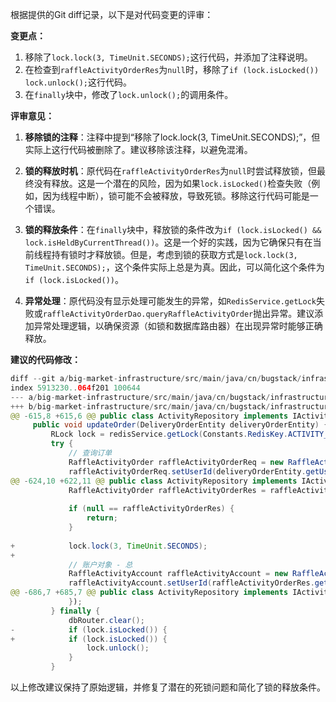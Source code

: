 根据提供的Git diff记录，以下是对代码变更的评审：

**变更点：**

1. 移除了`lock.lock(3, TimeUnit.SECONDS);`这行代码，并添加了注释说明。
2. 在检查到`raffleActivityOrderRes`为`null`时，移除了`if (lock.isLocked()) lock.unlock();`这行代码。
3. 在`finally`块中，修改了`lock.unlock();`的调用条件。

**评审意见：**

1. **移除锁的注释**：注释中提到“移除了lock.lock(3, TimeUnit.SECONDS);”，但实际上这行代码被删除了。建议移除该注释，以避免混淆。

2. **锁的释放时机**：原代码在`raffleActivityOrderRes`为`null`时尝试释放锁，但最终没有释放。这是一个潜在的风险，因为如果`lock.isLocked()`检查失败（例如，因为线程中断），锁可能不会被释放，导致死锁。移除这行代码可能是一个错误。

3. **锁的释放条件**：在`finally`块中，释放锁的条件改为`if (lock.isLocked() && lock.isHeldByCurrentThread())`。这是一个好的实践，因为它确保只有在当前线程持有锁时才释放锁。但是，考虑到锁的获取方式是`lock.lock(3, TimeUnit.SECONDS);`，这个条件实际上总是为真。因此，可以简化这个条件为`if (lock.isLocked())`。

4. **异常处理**：原代码没有显示处理可能发生的异常，如`RedisService.getLock`失败或`raffleActivityOrderDao.queryRaffleActivityOrder`抛出异常。建议添加异常处理逻辑，以确保资源（如锁和数据库路由器）在出现异常时能够正确释放。

**建议的代码修改：**

```java
diff --git a/big-market-infrastructure/src/main/java/cn/bugstack/infrastructure/persistent/repository/ActivityRepository.java b/big-market-infrastructure/src/main/java/cn/bugstack/infrastructure/persistent/repository/ActivityRepository.java
index 5913230..064f201 100644
--- a/big-market-infrastructure/src/main/java/cn/bugstack/infrastructure/persistent/repository/ActivityRepository.java
+++ b/big-market-infrastructure/src/main/java/cn/bugstack/infrastructure/persistent/repository/ActivityRepository.java
@@ -615,8 +615,6 @@ public class ActivityRepository implements IActivityRepository {
     public void updateOrder(DeliveryOrderEntity deliveryOrderEntity) {
         RLock lock = redisService.getLock(Constants.RedisKey.ACTIVITY_ACCOUNT_UPDATE_LOCK + deliveryOrderEntity.getUserId() + Constants.UNDERLINE + deliveryOrderEntity.getOutBusinessNo());
         try {
             // 查询订单
             RaffleActivityOrder raffleActivityOrderReq = new RaffleActivityOrder();
             raffleActivityOrderReq.setUserId(deliveryOrderEntity.getUserId());
@@ -624,10 +622,11 @@ public class ActivityRepository implements IActivityRepository {
             RaffleActivityOrder raffleActivityOrderRes = raffleActivityOrderDao.queryRaffleActivityOrder(raffleActivityOrderReq);
 
             if (null == raffleActivityOrderRes) {
                 return;
             }
 
+            lock.lock(3, TimeUnit.SECONDS);
+
             // 账户对象 - 总
             RaffleActivityAccount raffleActivityAccount = new RaffleActivityAccount();
             raffleActivityAccount.setUserId(raffleActivityOrderRes.getUserId());
@@ -686,7 +685,7 @@ public class ActivityRepository implements IActivityRepository {
             });
         } finally {
             dbRouter.clear();
-            if (lock.isLocked()) {
+            if (lock.isLocked()) {
                 lock.unlock();
             }
         }
```

以上修改建议保持了原始逻辑，并修复了潜在的死锁问题和简化了锁的释放条件。